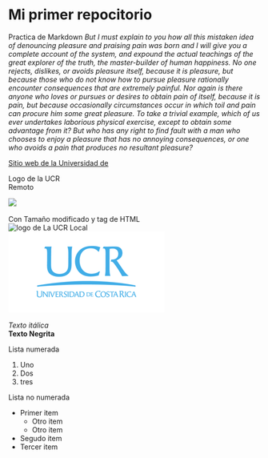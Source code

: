 # Mi primer repocitorio
Practica de Markdown
*But I must explain to you how all this mistaken idea of denouncing pleasure and praising pain was born and I will give you a complete account of the system, and expound the actual teachings of the great explorer of the truth, the master-builder of human happiness. No one rejects, dislikes, or avoids pleasure itself, because it is pleasure, but because those who do not know how to pursue pleasure rationally encounter consequences that are extremely painful. Nor again is there anyone who loves or pursues or desires to obtain pain of itself, because it is pain, but because occasionally circumstances occur in which toil and pain can procure him some great pleasure. To take a trivial example, which of us ever undertakes laborious physical exercise, except to obtain some advantage from it? But who has any right to find fault with a man who chooses to enjoy a pleasure that has no annoying consequences, or one who avoids a pain that produces no resultant pleasure?*


[Sitio web de la Universidad de](https://www.ucr.ac.cr/)

Logo de la UCR  
Remoto  

![](https://accionsocial.ucr.ac.cr/sites/default/files/herramienta/imagenes/2020-12/firma-promocional-con-texto-negro.png)  

Con Tamaño modificado y tag de HTML  
 <img src="https://accionsocial.ucr.ac.cr/sites/default/files/herramienta/imagenes/2020-12/firma-promocional-con-texto-negro.png" alt="logo de La UCR" width="624" height="322"> 
Local  
![](firma-ucr-ico.png)

*Texto itálica*  
**Texto Negrita**  

Lista numerada  
1. Uno
2. Dos
3. tres

Lista no numerada 

- Primer item
   - Otro item
   - Otro item
- Segudo item
- Tercer item
